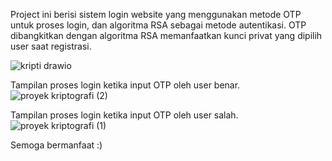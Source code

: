 Project ini berisi sistem login website yang menggunakan metode OTP untuk proses login, dan algoritma RSA sebagai metode autentikasi.
OTP dibangkitkan dengan algoritma RSA memanfaatkan kunci privat yang dipilih user saat registrasi.

![kripti drawio](https://github.com/MKHO1RUL/FinEduPro/assets/170777857/6aa03a6d-1ce4-44dc-ae54-9c7bf5d548a0)

Tampilan proses login ketika input OTP oleh user benar.
![proyek kriptografi (2)](https://github.com/MKHO1RUL/FinEduPro/assets/170777857/4fc4504f-e245-4d97-ac03-a37f91db86c9)

Tampilan proses login ketika input OTP oleh user salah.
![proyek kriptografi (1)](https://github.com/MKHO1RUL/FinEduPro/assets/170777857/041debe0-24a1-4dca-bcb8-3137e47d6179)

Semoga bermanfaat :)
